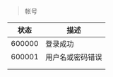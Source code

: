 > 帐号

| 状态   | 描述             |
| ------ | ---------------- |
| 600000 | 登录成功         |
| 600001 | 用户名或密码错误 |
|        |                  |
|        |                  |

